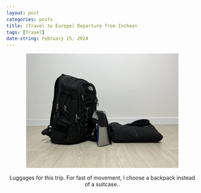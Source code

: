 ```yaml
---
layout: post
categories: posts
title: (Travel to Europe) Departure from Incheon
tags: [Travel]
date-string: February 15, 2024
---
```


<div align="center">
  <img src="/images/2024-02_Europe/IMG_6095.jpeg" width="400">    
  <p>Luggages for this trip. For fast of movement, I choose a backpack instead of a suitcase..</p>
</div>